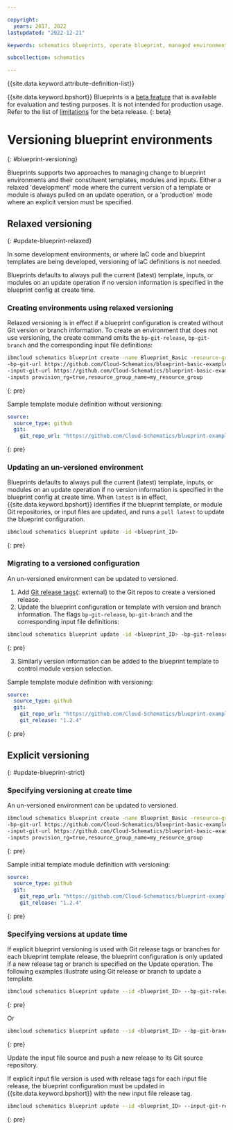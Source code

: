 ```yaml
---

copyright:
  years: 2017, 2022
lastupdated: "2022-12-21"

keywords: schematics blueprints, operate blueprint, managed environments

subcollection: schematics

---
```


{{site.data.keyword.attribute-definition-list}}

{{site.data.keyword.bpshort}} Blueprints is a [beta feature](/docs/schematics?topic=schematics-bp-beta-limitations) that is available for evaluation and testing purposes. It is not intended for production usage. Refer to the list of [limitations](/docs/schematics?topic=schematics-bp-beta-limitations#sc-bp-beta-limitation) for the beta release.
{: beta}

# Versioning blueprint environments 
{: #blueprint-versioning}

Blueprints supports two approaches to managing change to blueprint environments and their constituent templates, modules and inputs. Either a relaxed 'development' mode where the current version of a template or module is always pulled on an update operation, or a 'production' mode where an explicit version must be specified. 

## Relaxed versioning
{: #update-blueprint-relaxed} 

In some development environments, or where IaC code and blueprint templates are being developed, versioning of IaC definitions is not needed. 

Blueprints defaults to always pull the current (latest) template, inputs, or modules on an update operation if no version information is specified in the blueprint config at create time. 


### Creating environments using relaxed versioning

Relaxed versioning is in effect if a blueprint configuration is created without Git version or branch information. To create an environment that does not use versioning, the create command omits the `bp-git-release`, `bp-git-branch` and the corresponding input file definitions:

```sh
ibmcloud schematics blueprint create -name Blueprint_Basic -resource-group Default \
-bp-git-url https://github.com/Cloud-Schematics/blueprint-basic-example -bp-git-file basic-blueprint.yaml \
-input-git-url https://github.com/Cloud-Schematics/blueprint-basic-example -input-git-file basic-input.yaml \
-inputs provision_rg=true,resource_group_name=my_resource_group
```
{: pre}

Sample template module definition without versioning:
```yaml
source:
  source_type: github
  git: 
    git_repo_url: "https://github.com/Cloud-Schematics/blueprint-example-modules/tree/main/IBM-ResourceGroup"
```
{: pre}

### Updating an un-versioned environment
Blueprints defaults to always pull the current (latest) template, inputs, or modules on an update operation if no version information is specified in the blueprint config at create time. When `latest` is in effect, {{site.data.keyword.bpshort}} identifies if the blueprint template, or module Git repositories, or input files are updated, and runs a `pull latest` to update the blueprint configuration. 

```sh
ibmcloud schematics blueprint update -id <blueprint_ID> 
```
{: pre}


### Migrating to a versioned configuration

An un-versioned environment can be updated to versioned. 


1. Add [Git release tags](https://docs.github.com/en/repositories/releasing-projects-on-github/managing-releases-in-a-repository){: external} to the Git repos to create a versioned release.   
2. Update the blueprint configuration or template with version and branch information. The flags `bp-git-release`, `bp-git-branch` and the corresponding input file definitions: 

```sh
ibmcloud schematics blueprint update -id <blueprint_ID> -bp-git-release <x.y.z> -input-git-release <x.y.z>
```
{: pre}

3. Similarly version information can be added to the blueprint template to control module version selection. 

Sample template module definition with versioning:
```yaml
source:
  source_type: github
  git: 
    git_repo_url: "https://github.com/Cloud-Schematics/blueprint-example-modules/tree/main/IBM-ResourceGroup"
    git_release: "1.2.4"
```
{: pre}

## Explicit versioning
{: #update-blueprint-strict} 



### Specifying versioning at create time

An un-versioned environment can be updated to versioned. 

```sh
ibmcloud schematics blueprint create -name Blueprint_Basic -resource-group Default \
-bp-git-url https://github.com/Cloud-Schematics/blueprint-basic-example -bp-git-file basic-blueprint.yaml --bp-git-release <x.y.z>\
-input-git-url https://github.com/Cloud-Schematics/blueprint-basic-example -input-git-file basic-input.yaml --input-git-release <x.y.z>\
-inputs provision_rg=true,resource_group_name=my_resource_group
```
{: pre}

Sample initial template module definition with versioning:
```yaml
source:
  source_type: github
  git: 
    git_repo_url: "https://github.com/Cloud-Schematics/blueprint-example-modules/tree/main/IBM-ResourceGroup"
    git_release: "1.2.4"
```
{: pre}


### Specifying versions at update time

If explicit blueprint versioning is used with Git release tags or branches for each blueprint template release, the blueprint configuration is only updated if a new release tag or branch is specified on the Update operation. The following examples illustrate using Git release or branch to update a template. 

```sh
ibmcloud schematics blueprint update --id <blueprint_ID> --bp-git-release <x.y.z>
```
{: pre}

Or 
```sh
ibmcloud schematics blueprint update --id <blueprint_ID> --bp-git-branch <production_test>
```
{: pre}


Update the input file source and push a new release to its Git source repository. 

If explicit input file version is used with release tags for each input file release, the blueprint configuration must be updated in {{site.data.keyword.bpshort}} with the new input file release tag.  

```sh
ibmcloud schematics blueprint update --id <blueprint_ID> --input-git-release x.y.z  
```
{: pre} 